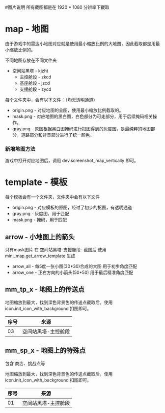 #图片说明
所有截图都是在 1920 * 1080 分辨率下截取

# map - 地图
由于游戏中的雷达小地图对应就是使用最小缩放比例的大地图，因此截取都是用最小缩放比例的。

不同地图存放在不同文件夹
- 空间站黑塔 - kjzht
    - 主控舱段 - zkcd
    - 基座舱段 - jzcd
    - 支援舱段 - zycd

每个文件夹中，会有以下文件：（均无透明通道）
- origin.png - 对应地图的全图，使用最小缩放比例截取的。
- mask.png - 对应地图的黑白图，白色部分为可走部分，用于后续掩码相关操作。
- gray.png - 原图根据黑白图掩码进行扣图得到的灰度图，是最纯粹的地图部分，道路部分和背景部分进行了统一颜色。

### 新增地图方法
游戏中打开对应地图后，调用 dev.screenshot_map_vertically 即可。


# template - 模板
每个模板会有一个文件夹，文件夹中会有以下文件
- origin.png - 对应模板的原图，经过了初步的抠图，有透明通道
- gray.png - 灰度图，用于匹配
- mask.png - 掩码，用于匹配

## arrow - 小地图上的箭头
只有mask图片 在 空间站黑塔-支援舱段- 截图后 使用 mini_map.get_arrow_template 生成
- arrow_all - 每5度一张小图(30*30)合成的大图 用于初步角度匹配
- arrow_one - 正右方向的小箭头(50*50) 用于最后精准角度匹配

## mm_tp_x - 地图上的传送点
地图缩放到最大，找到深色背景色的传送点截取后，使用 icon.init_icon_with_background 扣图即可。

|序号|来源|
|---|---|
|03|空间站黑塔-主控舱段|

## mm_sp_x - 地图上的特殊点
包含 商店、挑战点等

地图缩放到最大，找到深色背景色的传送点截取后，使用 icon.init_icon_with_background 扣图即可。

|序号|来源|
|---|---|
|01|空间站黑塔-主控舱段|